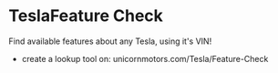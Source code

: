 # TeslaFeature Check
Find available features about any Tesla, using it's VIN!

- create a lookup tool on: unicornmotors.com/Tesla/Feature-Check
